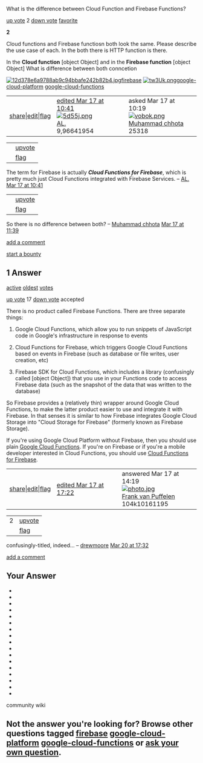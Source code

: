 What is the difference between Cloud Function and Firebase Functions?

 [up vote]()  2  [down vote]()  [favorite](http://stackoverflow.com/questions/42854865/what-is-the-difference-between-cloud-function-and-firebase-functions/42859932#)

**2**

Cloud functions and Firebase functiosn both look the same. Please describe the use case of each. In the both there is HTTP function is there.

In the **Cloud function**
[object Object]
and in the **Firebase function**
[object Object]
What is difference between both conncetion

 [![12d378e6a9788ab9c94bbafe242b82b4.jpg](../_resources/b13ce97eb502577efba4fd0e70c532d3.png)firebase](http://stackoverflow.com/questions/tagged/firebase)  [![tw3Uk.png](../_resources/a1ecb3755c4042bc7765946e592c514c.png)google-cloud-platform](http://stackoverflow.com/questions/tagged/google-cloud-platform)  [google-cloud-functions](http://stackoverflow.com/questions/tagged/google-cloud-functions)

|     |     |     |
| --- | --- | --- |
| [share](http://stackoverflow.com/q/42854865/1089189)\|[edit](http://stackoverflow.com/posts/42854865/edit)\|[flag](http://stackoverflow.com/questions/42854865/what-is-the-difference-between-cloud-function-and-firebase-functions/42859932#) |  [edited Mar 17 at 10:41](http://stackoverflow.com/posts/42854865/revisions)<br> [![5d55j.png](../_resources/250211b0330bfa615ad9aad094f39641.png)](http://stackoverflow.com/users/4625829/al)<br> [AL.](http://stackoverflow.com/users/4625829/al)<br> 9,96641954 | asked Mar 17 at 10:19<br> [![vobok.png](../_resources/3e06dacd4afbfbc7517f78d055406d65.jpg)](http://stackoverflow.com/users/4803607/muhammad-chhota)<br> [Muhammad chhota](http://stackoverflow.com/users/4803607/muhammad-chhota)<br> 25318 |

|     |     |
| --- | --- |
|     |  [upvote]() |
|     |  [flag]() |

 The term for Firebase is actually ***Cloud Functions for Firebase***, which is pretty much just Cloud Functions integrated with Firebase Services. – [AL.](http://stackoverflow.com/users/4625829/al)  [Mar 17 at 10:41](http://stackoverflow.com/questions/42854865/what-is-the-difference-between-cloud-function-and-firebase-functions/42859932#comment72816898_42854865)

|     |     |
| --- | --- |
|     |  [upvote]() |
|     |  [flag]() |

 So there is no difference between both? – [Muhammad chhota](http://stackoverflow.com/users/4803607/muhammad-chhota)  [Mar 17 at 11:39](http://stackoverflow.com/questions/42854865/what-is-the-difference-between-cloud-function-and-firebase-functions/42859932#comment72819077_42854865)

 [add a comment](http://stackoverflow.com/questions/42854865/what-is-the-difference-between-cloud-function-and-firebase-functions/42859932#)

 [start a bounty]()

## 1 Answer

 [active](http://stackoverflow.com/questions/42854865/what-is-the-difference-between-cloud-function-and-firebase-functions?answertab=active#tab-top)  [oldest](http://stackoverflow.com/questions/42854865/what-is-the-difference-between-cloud-function-and-firebase-functions?answertab=oldest#tab-top)  [votes](http://stackoverflow.com/questions/42854865/what-is-the-difference-between-cloud-function-and-firebase-functions?answertab=votes#tab-top)

 [up vote]()  17  [down vote]()  accepted

There is no product called Firebase Functions.
There are three separate things:

1. Google Cloud Functions, which allow you to run snippets of JavaScript code in Google's infrastructure in response to events

2. Cloud Functions for Firebase, which triggers Google Cloud Functions based on events in Firebase (such as database or file writes, user creation, etc)

3. Firebase SDK for Cloud Functions, which includes a library (confusingly called [object Object]) that you use in your Functions code to access Firebase data (such as the snapshot of the data that was written to the database)

So Firebase provides a (relatively thin) wrapper around Google Cloud Functions, to make the latter product easier to use and integrate it with Firebase. In that senses it is similar to how Firebase integrates Google Cloud Storage into "Cloud Storage for Firebase" (formerly known as Firebase Storage).

If you're using Google Cloud Platform without Firebase, then you should use plain [Google Cloud Functions](https://cloud.google.com/functions/). If you're on Firebase or if you're a mobile developer interested in Cloud Functions, you should use [Cloud Functions for Firebase](https://firebase.google.com/docs/functions/).

|     |     |     |
| --- | --- | --- |
| [share](http://stackoverflow.com/a/42859932/1089189)\|[edit](http://stackoverflow.com/posts/42859932/edit)\|[flag](http://stackoverflow.com/questions/42854865/what-is-the-difference-between-cloud-function-and-firebase-functions/42859932#) |  [edited Mar 17 at 17:22](http://stackoverflow.com/posts/42859932/revisions) | answered Mar 17 at 14:19<br> [![photo.jpg](../_resources/bc6951353129960a48a356a70a7973e6.jpg)](http://stackoverflow.com/users/209103/frank-van-puffelen)<br> [Frank van Puffelen](http://stackoverflow.com/users/209103/frank-van-puffelen)<br> 104k10161195 |

|     |     |
| --- | --- |
|  2  |  [upvote]() |
|     |  [flag]() |

 confusingly-titled, indeed... – [drewmoore](http://stackoverflow.com/users/1988693/drewmoore)  [Mar 20 at 17:32](http://stackoverflow.com/questions/42854865/what-is-the-difference-between-cloud-function-and-firebase-functions/42859932#comment72919616_42859932)

 [add a comment](http://stackoverflow.com/questions/42854865/what-is-the-difference-between-cloud-function-and-firebase-functions/42859932#)

## Your Answer

-
-
-
-
-
-
-
-
-
-
-
-
-
-
-
-
-

 community wiki

## Not the answer you're looking for?	Browse other questions tagged [firebase](http://stackoverflow.com/questions/tagged/firebase)  [google-cloud-platform](http://stackoverflow.com/questions/tagged/google-cloud-platform)  [google-cloud-functions](http://stackoverflow.com/questions/tagged/google-cloud-functions) or [ask your own question](http://stackoverflow.com/questions/ask).